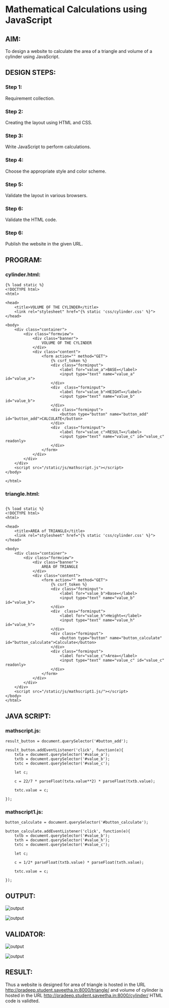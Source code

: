 # Mathematical Calculations using JavaScript
## AIM:
To design a website to calculate the area of a triangle and volume of a cylinder using JavaScript.

## DESIGN STEPS:
### Step 1: 
Requirement collection.
### Step 2:
Creating the layout using HTML and CSS.
### Step 3:
Write JavaScript to perform calculations.
### Step 4:
Choose the appropriate style and color scheme.
### Step 5:
Validate the layout in various browsers.
### Step 6:
Validate the HTML code.
### Step 6:
Publish the website in the given URL.


## PROGRAM:

### cylinder.html:
```
{% load static %}
<!DOCTYPE html>
<html>

<head>
    <title>VOLUME OF THE CYLINDER</title>
    <link rel="stylesheet" href="{% static 'css/cylinder.css' %}">
</head>

<body>
    <div class="container">
        <div class="formview">
            <div class="banner">
                VOLUME OF THE CYLINDER
            </div>
            <div class="content">
                <form action="" method="GET">
                    {% csrf_token %}
                    <div class="forminput">
                        <label for="value_a">BASE=</label>
                        <input type="text" name="value_a" id="value_a">
                    </div>
                    <div  class="forminput">
                        <label for="value_b">HEIGHT=</label>
                        <input type="text" name="value_b" id="value_b">
                    </div>                    
                    <div class="forminput">
                        <button type="button" name="button_add" id="button_add">CALCULATE</button>
                    </div>
                    <div  class="forminput">
                        <label for="value_c">RESULT=</label>
                        <input type="text" name="value_c" id="value_c" readonly>
                    </div>                   
                </form>
            </div>
        </div>
    </div>
    <script src="/static/js/mathscript.js"></script>
</body>

</html>
```

### triangle.html:
```

{% load static %}
<!DOCTYPE html>
<html>

<head>
    <title>AREA of TRIANGLE</title>
    <link rel="stylesheet" href="{% static 'css/cylinder.css' %}">
</head>

<body>
    <div class="container">
        <div class="formview">
            <div class="banner">
                AREA OF TRIANGLE
            </div>
            <div class="content">
                <form action="" method="GET">
                    {% csrf_token %}
                    <div class="forminput">
                        <label for="value_b">Base=</label>
                        <input type="text" name="value_b" id="value_b">
                    </div>
                    <div  class="forminput">
                        <label for="value_h">Height=</label>
                        <input type="text" name="value_h" id="value_h">
                    </div>                    
                    <div class="forminput">
                        <button type="button" name="button_calculate" id="button_calculate">Calculate</button>
                    </div>
                    <div class="forminput">
                        <label for="value_c">Area=</label>
                        <input type="text" name="value_c" id="value_c" readonly>
                    </div>
                </form>
            </div>
        </div>
    </div>
    <script src="/static/js/mathscript1.js/"></script>
</body>
</html>
```

## JAVA SCRIPT:

### mathscript.js:
```
result_button = document.querySelector('#button_add');

result_button.addEventListener('click', function(e){
    txta = document.querySelector('#value_a');
    txtb = document.querySelector('#value_b');
    txtc = document.querySelector('#value_c');
    
    let c;

    c = 22/7 * parseFloat(txta.value**2) * parseFloat(txtb.value);

    txtc.value = c;

});

```

### mathscript1.js:
```
button_calculate = document.querySelector('#button_calculate');

button_calculate.addEventListener('click', function(e){
    txtb = document.querySelector('#value_b');
    txth = document.querySelector('#value_h');
    txtc = document.querySelector('#value_c');
    
    let c;

    c = 1/2* parseFloat(txtb.value) * parseFloat(txth.value);

    txtc.value = c;

});
```



## OUTPUT:

![output](./static/image/vocoutput.jpg)

![output](./static/image/aotoutput.jpg)

## VALIDATOR:

![output](./static/image/valvoc.png)

![output](./static/image/valaot.jpg)


## RESULT:

Thus a website is designed for area of triangle  is hosted in the URL http://pradeep.student.saveetha.in:8000/triangle/ and volume of cylinder is hosted in the URL http://pradeep.student.saveetha.in:8000/cylinder/ HTML code is validted.